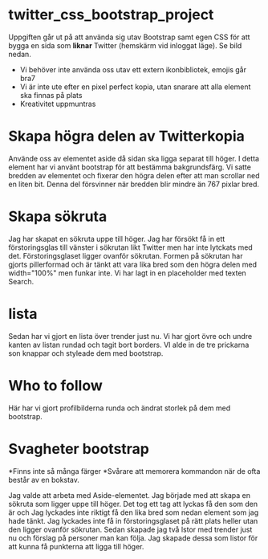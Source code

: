# twitter_css_bootstrap_project

Uppgiften går ut på att använda sig utav Bootstrap samt egen CSS för att bygga en sida som **liknar** Twitter (hemskärm vid inloggat läge). Se bild nedan.

- Vi behöver inte använda oss utav ett extern ikonbibliotek, emojis går bra7
- Vi är inte ute efter en pixel perfect kopia, utan snarare att alla element ska finnas på plats
- Kreativitet uppmuntras

# Skapa högra delen av Twitterkopia
Använde oss av elementet aside då sidan ska ligga separat till höger. I detta element har vi använt bootstrap för att bestämma bakgrundsfärg. Vi satte bredden av elementet och fixerar den högra delen efter att man scrollar ned en liten bit. Denna del försvinner när bredden blir mindre än 767 pixlar bred.  

# Skapa sökruta
Jag har skapat en sökruta uppe till höger. Jag har försökt få in ett förstoringsglas till vänster i sökrutan likt Twitter men har inte lytckats med det. Förstoringsglaset ligger ovanför sökrutan. 
Formen på sökrutan har gjorts pillerformad och är tänkt att vara lika bred som den högra delen med width="100%" men funkar inte.
Vi har lagt in en placeholder med texten Search.

# lista
Sedan har vi gjort en lista över trender just nu. Vi har gjort övre och undre kanten av listan rundad och tagit bort borders. VI alde in de tre prickarna son knappar och styleade dem med bootstrap.

# Who to follow
Här har vi gjort profilbilderna runda och ändrat storlek på dem med bootstrap.

# Svagheter bootstrap
*Finns inte så många färger
*Svårare att memorera kommandon när de ofta består av en bokstav.

Jag valde att arbeta med Aside-elementet. Jag började med att skapa en sökruta som ligger uppe till höger. Det tog ett tag att lyckas få den som den är och Jag lyckades inte riktigt få den lika bred som nedan element som jag hade tänkt. Jag lyckades inte få in förstoringsglaset på rätt plats heller utan den ligger ovanför sökrutan.
Sedan skapade jag två lstor med trender just nu och förslag på personer man kan följa. Jag skapade dessa som listor för att kunna få punkterna att ligga till höger.

